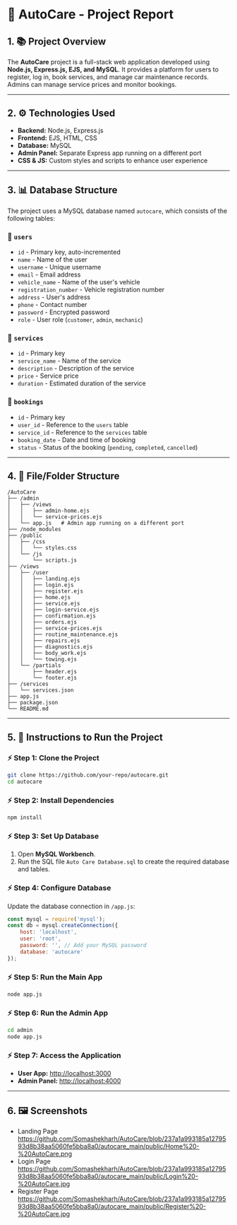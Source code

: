 
# 📄 **AutoCare - Project Report**

## 1. 📚 **Project Overview**
The **AutoCare** project is a full-stack web application developed using **Node.js, Express.js, EJS, and MySQL**. It provides a platform for users to register, log in, book services, and manage car maintenance records. Admins can manage service prices and monitor bookings.

---

## 2. ⚙️ **Technologies Used**
- **Backend:** Node.js, Express.js
- **Frontend:** EJS, HTML, CSS
- **Database:** MySQL
- **Admin Panel:** Separate Express app running on a different port
- **CSS & JS:** Custom styles and scripts to enhance user experience

---

## 3. 📊 **Database Structure**
The project uses a MySQL database named `autocare`, which consists of the following tables:

### 🔹 `users`
- `id` - Primary key, auto-incremented
- `name` - Name of the user
- `username` - Unique username
- `email` - Email address
- `vehicle_name` - Name of the user's vehicle
- `registration_number` - Vehicle registration number
- `address` - User's address
- `phone` - Contact number
- `password` - Encrypted password
- `role` - User role (`customer`, `admin`, `mechanic`)

### 🔹 `services`
- `id` - Primary key
- `service_name` - Name of the service
- `description` - Description of the service
- `price` - Service price
- `duration` - Estimated duration of the service

### 🔹 `bookings`
- `id` - Primary key
- `user_id` - Reference to the `users` table
- `service_id` - Reference to the `services` table
- `booking_date` - Date and time of booking
- `status` - Status of the booking (`pending`, `completed`, `cancelled`)

---

## 4. 📂 **File/Folder Structure**
```
/AutoCare
├── /admin
│   ├── /views
│   │   ├── admin-home.ejs
│   │   └── service-prices.ejs
│   └── app.js   # Admin app running on a different port
├── /node_modules
├── /public
│   ├── /css
│   │   └── styles.css
│   └── /js
│       └── scripts.js
├── /views
│   ├── /user
│   │   ├── landing.ejs
│   │   ├── login.ejs
│   │   ├── register.ejs
│   │   ├── home.ejs
│   │   ├── service.ejs
│   │   ├── login-service.ejs
│   │   ├── confirmation.ejs
│   │   ├── orders.ejs
│   │   ├── service-prices.ejs
│   │   ├── routine_maintenance.ejs
│   │   ├── repairs.ejs
│   │   ├── diagnostics.ejs
│   │   ├── body_work.ejs
│   │   └── towing.ejs
│   └── /partials
│       ├── header.ejs
│       └── footer.ejs
├── /services
│   └── services.json
├── app.js
├── package.json
└── README.md
```

---

## 5. 🚀 **Instructions to Run the Project**
### ⚡️ **Step 1: Clone the Project**
```bash
git clone https://github.com/your-repo/autocare.git
cd autocare
```

### ⚡️ **Step 2: Install Dependencies**
```bash
npm install
```

### ⚡️ **Step 3: Set Up Database**
1. Open **MySQL Workbench**.
2. Run the SQL file `Auto Care Database.sql` to create the required database and tables.

### ⚡️ **Step 4: Configure Database**
Update the database connection in `/app.js`:
```js
const mysql = require('mysql');
const db = mysql.createConnection({
    host: 'localhost',
    user: 'root',
    password: '', // Add your MySQL password
    database: 'autocare'
});
```

### ⚡️ **Step 5: Run the Main App**
```bash
node app.js
```

### ⚡️ **Step 6: Run the Admin App**
```bash
cd admin
node app.js
```

### ⚡️ **Step 7: Access the Application**
- **User App:** [http://localhost:3000](http://localhost:3000)  
- **Admin Panel:** [http://localhost:4000](http://localhost:4000)

---

## 6. 🖼️ **Screenshots**
- Landing Page 
https://github.com/Somashekharh/AutoCare/blob/237a1a993185a1279593d8b38aa5060fe5bba8a0/autocare_main/public/Home%20-%20AutoCare.png
- Login Page
https://github.com/Somashekharh/AutoCare/blob/237a1a993185a1279593d8b38aa5060fe5bba8a0/autocare_main/public/Login%20-%20AutoCare.jpg
- Register Page
https://github.com/Somashekharh/AutoCare/blob/237a1a993185a1279593d8b38aa5060fe5bba8a0/autocare_main/public/Register%20-%20AutoCare.jpg
